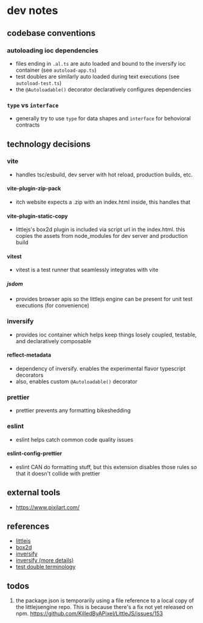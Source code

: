 # dev notes

## codebase conventions

### autoloading ioc dependencies

- files ending in `.al.ts` are auto loaded and bound to the inversify ioc container (see `autoload-app.ts`)
- test doubles are similarly auto loaded during text executions (see `autoload-test.ts`)
- the `@Autoloadable()` decorator declaratively configures dependencies

### `type` vs `interface`

- generally try to use `type` for data shapes and `interface` for behovioral contracts

## technology decisions

### vite

- handles tsc/esbuild, dev server with hot reload, production builds, etc.

#### vite-plugin-zip-pack

- itch website expects a .zip with an index.html inside, this handles that

#### vite-plugin-static-copy

- littlejs's box2d plugin is included via script url in the index.html. this copies the assets from node_modules for dev server and production build

#### vitest

- vitest is a test runner that seamlessly integrates with vite

##### jsdom

- provides browser apis so the littlejs engine can be present for unit test executions (for convenience)

### inversify

- provides ioc container which helps keep things losely coupled, testable, and declaratively composable

#### reflect-metadata

- dependency of inversify. enables the experimental flavor typescript decorators
- also, enables custom `@Autoloadable()` decorator

### prettier

- prettier prevents any formatting bikeshedding

### eslint

- eslint helps catch common code quality issues

#### eslint-config-prettier

- eslint CAN do formatting stuff, but this extension disables those rules so that it doesn't collide with prettier

## external tools

- https://www.pixilart.com/

## references

- [littlejs](https://github.com/KilledByAPixel/LittleJS)
- [box2d](https://box2d.org/documentation/index.html)
- [inversify](https://inversify.io/docs/introduction/getting-started/)
- [inversify (more details)](https://doc.inversify.cloud/en/)
- [test double terminology](https://medium.com/@matiasglessi/mock-stub-spy-and-other-test-doubles-a1869265ac47)

## todos

1. the package.json is temporarily using a file reference to a local copy of the littlejsengine repo. This is because there's a fix not yet released on npm. https://github.com/KilledByAPixel/LittleJS/issues/153
